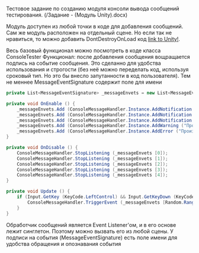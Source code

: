Тестовое задание по созданию модуля консоли вывода сообщений тестирования.
(/Задание - (Модуль Unity).docx)

Модуль доступен из любой точки в коде для добавления сообщений.
Сам же модуль расположен на отдельный сцене.
Но если так не нравиться, то можно добавить DontDestroyOnLoad код [link to Unity!](https://docs.unity3d.com/ScriptReference/Object.DontDestroyOnLoad.html).

Весь базовый функционал можно посмотреть в коде класса ConsoleTester
Функционал: после добавления сообщения вощращается подпись на событие сообщения.
Это сделанно для удобства использования и строгости (без неё можно переделать код, используя сроковый тип. Но это бы внесло запутанности в код пользователя).
Тем не меннее MessageEventSignature содержит поле для имени
```C#
private List<MessageEventSignature> _messageEnvets = new List<MessageEventSignature> ();

private void OnEnable () {
	_messageEnvets.Add (ConsoleMessageHandler.Instance.AddNotification ("Заслонка закрыта"));
	_messageEnvets.Add (ConsoleMessageHandler.Instance.AddNotification ("Заслонка открыта"));
	_messageEnvets.Add (ConsoleMessageHandler.Instance.AddNotification ("Эта запись не логируется", log: false));
	_messageEnvets.Add (ConsoleMessageHandler.Instance.AddWarning ("Проверьте положение заслонки"));
	_messageEnvets.Add (ConsoleMessageHandler.Instance.AddError ("Произошла остановка имитатора впускного коллектора"));
}

private void OnDisable () {
	ConsoleMessageHandler.StopListening (_messageEnvets [0]);
	ConsoleMessageHandler.StopListening (_messageEnvets [1]);
	ConsoleMessageHandler.StopListening (_messageEnvets [2]);
	ConsoleMessageHandler.StopListening (_messageEnvets [3]);
	ConsoleMessageHandler.StopListening (_messageEnvets [4]);
}

private void Update () {
	if (Input.GetKey (KeyCode.LeftControl) && Input.GetKeyDown (KeyCode.Space)) {
		ConsoleMessageHandler.TriggerEvent (_messageEnvets [Random.Range (0, _messageEnvets.Count)]);
	}
}
```

Обработчик сообщений является Event Listener'ом, и в его основе лежит синглетон. Поэтому можно вызвать его из любой сцены.
У подписи на события (MessageEventSignature) есть поле имени для удобства обращения и опознавания события

